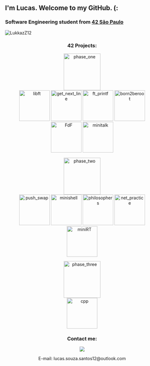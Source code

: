 ## I'm Lucas. Welcome to my GitHub. (:
### Software Engineering student from [42 São Paulo](https://www.42sp.org.br/)


<p align="left"> <img src="https://komarev.com/ghpvc/?username=LukkazZ12&label=Profile%20views&color=0e75b6&style=flat" alt="LukkazZ12"/> </p>

<h3 align=center>42 Projects:</h3>
<p align="center">
<a href ="https://github.com/LukkazZ12/42Cursus/tree/master/0-phase_one"><img src="https://game.42sp.org.br/static/assets/achievements/phase_onee.png" alt="phase_one" height="120" width="120"/>
<br />
<a href ="https://github.com/LukkazZ12/42Cursus/tree/master/0-phase_one/00-libft"><img src="https://game.42sp.org.br/static/assets/achievements/libftm.png" alt="libft" height="100" width="100"/></a>
<a href="https://github.com/LukkazZ12/42Cursus/tree/master/0-phase_one/01-get_next_line"><img src="https://game.42sp.org.br/static/assets/achievements/get_next_linem.png" alt="get_next_line" height="100" width="100"/></a>
<a href="https://github.com/LukkazZ12/42Cursus/tree/master/0-phase_one/02-ft_printf"><img src="https://game.42sp.org.br/static/assets/achievements/ft_printfm.png" alt="ft_printf" height="100" width="100"/></a>
<a href="https://github.com/LukkazZ12/42Cursus/tree/master/0-phase_one/03-born2beroot"><img src="https://game.42sp.org.br/static/assets/achievements/born2berootm.png" alt="born2beroot" height="100" width="100"/></a>
<a href="https://github.com/LukkazZ12/42Cursus/tree/master/0-phase_one/04-FdF"><img src="https://game.42sp.org.br/static/assets/achievements/fdfm.png" alt="FdF" height="100" width="100"/></a>
<a href="https://github.com/LukkazZ12/42Cursus/tree/master/0-phase_one/05-minitalk"><img src="https://game.42sp.org.br/static/assets/achievements/minitalkm.png" alt="minitalk" height="100" width="100"/></a>

<p align="center">
<a href ="https://github.com/LukkazZ12/42Cursus/tree/master/1-phase_two"><img src="https://game.42sp.org.br/static/assets/achievements/phase_twom.png" alt="phase_two" height="120" width="120"/>
<br />
<a href ="https://github.com/LukkazZ12/42Cursus/tree/master/1-phase_two/10-push_swap"><img src="https://game.42sp.org.br/static/assets/achievements/push_swape.png" alt="push_swap" height="100" width="100"/></a>
<a href ="https://github.com/LukkazZ12/42Cursus/tree/master/1-phase_two/11-minishell"><img src="https://game.42sp.org.br/static/assets/achievements/minishellm.png" alt="minishell" height="100" width="100"/></a>
<a href ="https://github.com/LukkazZ12/42Cursus/tree/master/1-phase_two/12-philosophers"><img src="https://game.42sp.org.br/static/assets/achievements/philosopherse.png" alt="philosophers" height="100" width="100"/></a>
<a href ="https://github.com/LukkazZ12/42Cursus/tree/master/1-phase_two/13-net_practice"><img src="https://game.42sp.org.br/static/assets/achievements/netpracticee.png" alt="net_practice" height="100" width="100"/></a>
<a href ="https://github.com/LukkazZ12/42Cursus/tree/master/1-phase_two/14-miniRT"><img src="https://game.42sp.org.br/static/assets/achievements/minirtm.png" alt="miniRT" height="100" width="100"/></a>
</a>
</p>

<p align="center">
<a href ="https://github.com/LukkazZ12/42Cursus/tree/master/2-phase_three"><img src="https://game.42sp.org.br/static/assets/achievements/phase_threen.png" alt="phase_three" height="120" width="120"/>
<br />
<a href ="https://github.com/LukkazZ12/42Cursus/tree/master/2-phase_three/20-CPP"><img src="https://game.42sp.org.br/static/assets/achievements/cppe.png" alt="cpp" height="100" width="100"/></a>
</a>
</p>

<h3 align="center">Contact me:</h3>
<div align="center"> 
  
[![](https://img.shields.io/badge/LinkedIn-0077B5?style=for-the-badge&logo=linkedin&color=fe6e95&logoColor=white)](https://www.linkedin.com/in/lucas-de-s-santos/)
</div>
<p align="center">
E-mail: lucas.souza.santos12@outlook.com
</p>
